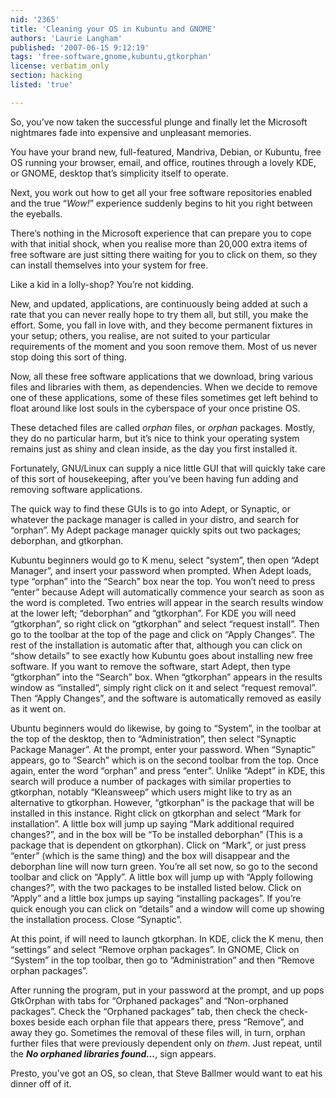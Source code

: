 ```yaml
---
nid: '2365'
title: 'Cleaning your OS in Kubuntu and GNOME'
authors: 'Laurie Langham'
published: '2007-06-15 9:12:19'
tags: 'free-software,gnome,kubuntu,gtkorphan'
license: verbatim_only
section: hacking
listed: 'true'

---
```

So, you’ve now taken the successful plunge and finally let the Microsoft nightmares fade into expensive and unpleasant memories.

You have your brand new, full-featured, Mandriva, Debian, or Kubuntu, free OS running your browser, email, and office, routines through a lovely KDE, or GNOME, desktop that’s simplicity itself to operate.

Next, you work out how to get all your free software repositories enabled and the true “_Wow!_” experience suddenly begins to hit you right between the eyeballs.

There’s nothing in the Microsoft experience that can prepare you to cope with that initial shock, when you realise more than 20,000 extra items of free software are just sitting there waiting for you to click on them, so they can install themselves into your system for free.

Like a kid in a lolly-shop? You’re not kidding.

New, and updated, applications, are continuously being added at such a rate that you can never really hope to try them all, but still, you make the effort. Some, you fall in love with, and they become permanent fixtures in your setup; others, you realise, are not suited to your particular requirements of the moment and you soon remove them. Most of us never stop doing this sort of thing.

Now, all these free software applications that we download, bring various files and libraries with them, as dependencies. When we decide to remove one of these applications, some of these files sometimes get left behind to float around like lost souls in the cyberspace of your once pristine OS.

These detached files are called _orphan_ files, or _orphan_ packages. Mostly, they do no particular harm, but it’s nice to think your operating system remains just as shiny and clean inside, as the day you first installed it.

Fortunately, GNU/Linux can supply a nice little GUI that will quickly take care of this sort of housekeeping, after you’ve been having fun adding and removing software applications.

The quick way to find these GUIs is to go into Adept, or Synaptic, or whatever the package manager is called in your distro, and search for “orphan”. My Adept package manager quickly spits out two packages; deborphan, and gtkorphan. 

Kubuntu beginners would go to K menu, select “system”, then open “Adept Manager”, and insert your password when prompted. When Adept loads, type “orphan” into the “Search” box near the top. You won’t need to press “enter” because Adept will automatically commence your search as soon as the word is completed. Two entries will appear in the search results window at the lower left; “deborphan” and “gtkorphan”. For KDE you will need “gtkorphan”, so right click on “gtkorphan” and select “request install”. Then go to the toolbar at the top of the page and click on “Apply Changes”. The rest of the installation is automatic after that, although you can click on “show details” to see exactly how Kubuntu goes about installing new free software. If you want to remove the software, start Adept, then type “gtkorphan” into the “Search” box. When “gtkorphan” appears in the results window as “installed”, simply right click on it and select “request removal”. Then “Apply Changes”, and the software is automatically removed as easily as it went on.

Ubuntu beginners would do likewise, by going to “System”, in the toolbar at the top of the desktop, then to “Administration”, then select “Synaptic Package Manager”. At the prompt, enter your password. When “Synaptic” appears, go to “Search” which is on the second toolbar from the top. Once again, enter the word “orphan” and press “enter”. Unlike “Adept” in KDE, this search will produce a number of packages with similar properties to gtkorphan, notably “Kleansweep” which users might like to try as an alternative to gtkorphan. However, “gtkorphan” is the package that will be installed in this instance. Right click on gtkorphan and select “Mark for installation”. A little box will jump up saying “Mark additional required changes?”, and in the box will be “To be installed deborphan” (This is a package that is dependent on gtkorphan). Click on “Mark”, or just press “enter” (which is the same thing) and the box will disappear and the deborphan line will now turn green. You’re all set now, so go to the second toolbar and click on “Apply”. A little box will jump up with “Apply following changes?”, with the two packages to be installed listed below. Click on “Apply” and a little box jumps up saying “installing packages”. If you’re quick enough you can click on “details” and a window will come up showing the installation process. Close “Synaptic”.

At this point, if will need to launch gtkorphan. In KDE, click the K menu, then “settings” and select “Remove orphan packages”. In GNOME, Click on “System” in the top toolbar, then go to “Administration” and then “Remove orphan packages”.

After running the program, put in your password at the prompt, and up pops GtkOrphan with tabs for “Orphaned packages” and “Non-orphaned packages”. Check the “Orphaned packages” tab, then check the check-boxes beside each orphan file that appears there, press “Remove”, and away they go. Sometimes the removal of these files will, in turn, orphan further files that were previously dependent only on _them_. Just repeat, until the ***No orphaned libraries found...***, sign appears.

Presto, you’ve got an OS, so clean, that Steve Ballmer would want to eat his dinner off of it.


